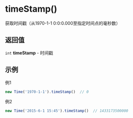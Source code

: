 # timeStamp()
获取时间戳（从1970-1-1 0:0:0.000至指定时间点的毫秒数）

## 返回值
``int`` **timeStamp** - 时间戳

## 示例
例1

```javascript
new Time('1970-1-1').timeStamp()  // 0
```

例2

```javascript
new Time('2015-6-1 15:45').timeStamp()  // 1433173500000
```